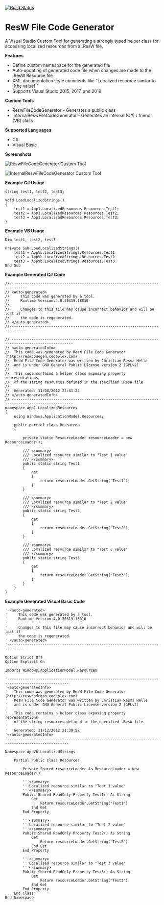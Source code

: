 [![Build Status](https://christianhelle.visualstudio.com/ResW%20File%20Code%20Generator/_apis/build/status/CI%20Build?branchName=master)](https://christianhelle.visualstudio.com/ResW%20File%20Code%20Generator/_build/latest?definitionId=11&branchName=master)

# ResW File Code Generator
A Visual Studio Custom Tool for generating a strongly typed helper class for accessing localized resources from a .ResW file.

**Features**

- Define custom namespace for the generated file
- Auto-updating of generated code file when changes are made to the .ResW Resource file
- XML documentation style comments like "Localized resource similar to '[the value]'"
- Supports Visual Studio 2015, 2017, and 2019

**Custom Tools**

- ReswFileCodeGenerator - Generates a public class
- InternalReswFileCodeGenerator - Generates an internal (C#) / friend (VB) class

**Supported Languages**

- C#
- Visual Basic

**Screenshots**

![ReswFileCodeGenerator Custom Tool](https://github.com/christianhelle/reswcodegen/raw/master/images/reswfilecodegenerator-customtool.png)

![InternalReswFileCodeGenerator Custom Tool](https://github.com/christianhelle/reswcodegen/raw/master/images/internalreswfilecodegenerator-customtool.png)


**Example C# Usage**

    string test1, test2, test3;

    void LoadLocalizedStrings()
    {
        test1 = App1.LocalizedResources.Resources.Test1;
        test2 = App1.LocalizedResources.Resources.Test2;
        test3 = App1.LocalizedResources.Resources.Test3;
    }


**Example VB Usage**

    Dim test1, test2, test3

    Private Sub LoadLocalizedStrings()
        test1 = AppVb.LocalizedStrings.Resources.Test1
        test2 = AppVb.LocalizedStrings.Resources.Test2
        test3 = AppVb.LocalizedStrings.Resources.Test3
    End Sub


**Example Generated C# Code**

    //------------------------------------------------------------------------------
    // <auto-generated>
    //     This code was generated by a tool.
    //     Runtime Version:4.0.30319.18010
    //
    //     Changes to this file may cause incorrect behavior and will be lost if
    //     the code is regenerated.
    // </auto-generated>
    //------------------------------------------------------------------------------

    // --------------------------------------------------------------------------------------------------
    // <auto-generatedInfo>
    // 	This code was generated by ResW File Code Generator (http://reswcodegen.codeplex.com)
    // 	ResW File Code Generator was written by Christian Resma Helle
    // 	and is under GNU General Public License version 2 (GPLv2)
    // 
    // 	This code contains a helper class exposing property representations
    // 	of the string resources defined in the specified .ResW file
    // 
    // 	Generated: 11/08/2012 22:41:22
    // </auto-generatedInfo>
    // --------------------------------------------------------------------------------------------------
    namespace App1.LocalizedResources
    {
        using Windows.ApplicationModel.Resources;

        public partial class Resources
        {

            private static ResourceLoader resourceLoader = new ResourceLoader();

            /// <summary>
            /// Localized resource similar to "Test 1 value"
            /// </summary>
            public static string Test1
            {
                get
                {
                    return resourceLoader.GetString("Test1");
                }
            }

            /// <summary>
            /// Localized resource similar to "Test 2 value"
            /// </summary>
            public static string Test2
            {
                get
                {
                    return resourceLoader.GetString("Test2");
                }
            }

            /// <summary>
            /// Localized resource similar to "Test 3 value"
            /// </summary>
            public static string Test3
            {
                get
                {
                    return resourceLoader.GetString("Test3");
                }
            }
        }
    }


**Example Generated Visual Basic Code**

    ' <auto-generated>
    '     This code was generated by a tool.
    '     Runtime Version:4.0.30319.18010
    '
    '     Changes to this file may cause incorrect behavior and will be lost if
    '     the code is regenerated.
    ' </auto-generated>
    '------------------------------------------------------------------------------

    Option Strict Off
    Option Explicit On

    Imports Windows.ApplicationModel.Resources

    '--------------------------------------------------------------------------------------------------
    '<auto-generatedInfo>
    '	This code was generated by ResW File Code Generator (http://reswcodegen.codeplex.com)
    '	ResW File Code Generator was written by Christian Resma Helle
    '	and is under GNU General Public License version 2 (GPLv2)
    '
    '	This code contains a helper class exposing property representations
    '	of the string resources defined in the specified .ResW file
    '
    '	Generated: 11/12/2012 21:30:52
    '</auto-generatedInfo>
    '--------------------------------------------------------------------------------------------------

    Namespace AppVb.LocalizedStrings

        Partial Public Class Resources

            Private Shared resourceLoader As ResourceLoader = New ResourceLoader()

            '''<summary>
            '''Localized resource similar to "Test 1 value"
            '''</summary>
            Public Shared ReadOnly Property Test1() As String
                Get
                    Return resourceLoader.GetString("Test1")
                End Get
            End Property

            '''<summary>
            '''Localized resource similar to "Test 2 value"
            '''</summary>
            Public Shared ReadOnly Property Test2() As String
                Get
                    Return resourceLoader.GetString("Test2")
                End Get
            End Property

            '''<summary>
            '''Localized resource similar to "Test 3 value"
            '''</summary>
            Public Shared ReadOnly Property Test3() As String
                Get
                    Return resourceLoader.GetString("Test3")
                End Get
            End Property
        End Class
    End Namespace

